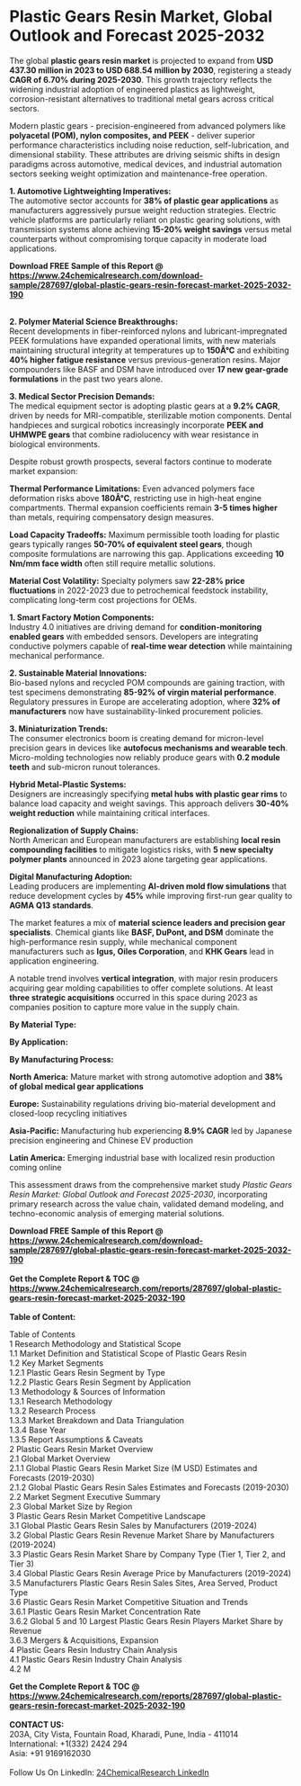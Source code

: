 <h1>Plastic Gears Resin Market, Global Outlook and Forecast 2025-2032</h1><p>The global <strong>plastic gears resin market</strong> is projected to expand from <strong>USD 437.30 million in 2023 to USD 688.54 million by 2030</strong>, registering a steady <strong>CAGR of 6.70% during 2025-2030</strong>. This growth trajectory reflects the widening industrial adoption of engineered plastics as lightweight, corrosion-resistant alternatives to traditional metal gears across critical sectors.</p><p>Modern plastic gears - precision-engineered from advanced polymers like <strong>polyacetal (POM), nylon composites, and PEEK</strong> - deliver superior performance characteristics including noise reduction, self-lubrication, and dimensional stability. These attributes are driving seismic shifts in design paradigms across automotive, medical devices, and industrial automation sectors seeking weight optimization and maintenance-free operation.</p><p><strong>1. Automotive Lightweighting Imperatives:</strong><br>
The automotive sector accounts for <strong>38% of plastic gear applications</strong> as manufacturers aggressively pursue weight reduction strategies. Electric vehicle platforms are particularly reliant on plastic gearing solutions, with transmission systems alone achieving <strong>15-20% weight savings</strong> versus metal counterparts without compromising torque capacity in moderate load applications.</p><div><b>Download FREE Sample of this Report @ 
            <a href="https://www.24chemicalresearch.com/download-sample/287697/global-plastic-gears-resin-forecast-market-2025-2032-190">
            https://www.24chemicalresearch.com/download-sample/287697/global-plastic-gears-resin-forecast-market-2025-2032-190</a></b></div><br><p><strong>2. Polymer Material Science Breakthroughs:</strong><br>
Recent developments in fiber-reinforced nylons and lubricant-impregnated PEEK formulations have expanded operational limits, with new materials maintaining structural integrity at temperatures up to <strong>150Â°C</strong> and exhibiting <strong>40% higher fatigue resistance</strong> versus previous-generation resins. Major compounders like BASF and DSM have introduced over <strong>17 new gear-grade formulations</strong> in the past two years alone.</p><p><strong>3. Medical Sector Precision Demands:</strong><br>
The medical equipment sector is adopting plastic gears at a <strong>9.2% CAGR</strong>, driven by needs for MRI-compatible, sterilizable motion components. Dental handpieces and surgical robotics increasingly incorporate <strong>PEEK and UHMWPE gears</strong> that combine radiolucency with wear resistance in biological environments.</p><p>Despite robust growth prospects, several factors continue to moderate market expansion:</p><p><strong>Thermal Performance Limitations:</strong> Even advanced polymers face deformation risks above <strong>180Â°C</strong>, restricting use in high-heat engine compartments. Thermal expansion coefficients remain <strong>3-5 times higher</strong> than metals, requiring compensatory design measures.</p><p><strong>Load Capacity Tradeoffs:</strong> Maximum permissible tooth loading for plastic gears typically ranges <strong>50-70% of equivalent steel gears</strong>, though composite formulations are narrowing this gap. Applications exceeding <strong>10 Nm/mm face width</strong> often still require metallic solutions.</p><p><strong>Material Cost Volatility:</strong> Specialty polymers saw <strong>22-28% price fluctuations</strong> in 2022-2023 due to petrochemical feedstock instability, complicating long-term cost projections for OEMs.</p><p><strong>1. Smart Factory Motion Components:</strong><br>
Industry 4.0 initiatives are driving demand for <strong>condition-monitoring enabled gears</strong> with embedded sensors. Developers are integrating conductive polymers capable of <strong>real-time wear detection</strong> while maintaining mechanical performance.</p><p><strong>2. Sustainable Material Innovations:</strong><br>
Bio-based nylons and recycled POM compounds are gaining traction, with test specimens demonstrating <strong>85-92% of virgin material performance</strong>. Regulatory pressures in Europe are accelerating adoption, where <strong>32% of manufacturers</strong> now have sustainability-linked procurement policies.</p><p><strong>3. Miniaturization Trends:</strong><br>
The consumer electronics boom is creating demand for micron-level precision gears in devices like <strong>autofocus mechanisms and wearable tech</strong>. Micro-molding technologies now reliably produce gears with <strong>0.2 module teeth</strong> and sub-micron runout tolerances.</p><p><strong>Hybrid Metal-Plastic Systems:</strong><br>
	Designers are increasingly specifying <strong>metal hubs with plastic gear rims</strong> to balance load capacity and weight savings. This approach delivers <strong>30-40% weight reduction</strong> while maintaining critical interfaces.</p><p><strong>Regionalization of Supply Chains:</strong><br>
	North American and European manufacturers are establishing <strong>local resin compounding facilities</strong> to mitigate logistics risks, with <strong>5 new specialty polymer plants</strong> announced in 2023 alone targeting gear applications.</p><p><strong>Digital Manufacturing Adoption:</strong><br>
	Leading producers are implementing <strong>AI-driven mold flow simulations</strong> that reduce development cycles by <strong>45%</strong> while improving first-run gear quality to <strong>AGMA Q13 standards</strong>.</p><p>The market features a mix of <strong>material science leaders and precision gear specialists</strong>. Chemical giants like <strong>BASF, DuPont, and DSM</strong> dominate the high-performance resin supply, while mechanical component manufacturers such as <strong>Igus, Oiles Corporation</strong>, and <strong>KHK Gears</strong> lead in application engineering.</p><p>A notable trend involves <strong>vertical integration</strong>, with major resin producers acquiring gear molding capabilities to offer complete solutions. At least <strong>three strategic acquisitions</strong> occurred in this space during 2023 as companies position to capture more value in the supply chain.</p><p><strong>By Material Type:</strong></p><p><strong>By Application:</strong></p><p><strong>By Manufacturing Process:</strong></p><p><strong>North America:</strong> Mature market with strong automotive adoption and <strong>38% of global medical gear applications</strong></p><p><strong>Europe:</strong> Sustainability regulations driving bio-material development and closed-loop recycling initiatives</p><p><strong>Asia-Pacific:</strong> Manufacturing hub experiencing <strong>8.9% CAGR</strong> led by Japanese precision engineering and Chinese EV production</p><p><strong>Latin America:</strong> Emerging industrial base with localized resin production coming online</p><p>This assessment draws from the comprehensive market study <em>Plastic Gears Resin Market: Global Outlook and Forecast 2025-2030</em>, incorporating primary research across the value chain, validated demand modeling, and techno-economic analysis of emerging material solutions.</p><div><b>Download FREE Sample of this Report @ 
            <a href="https://www.24chemicalresearch.com/download-sample/287697/global-plastic-gears-resin-forecast-market-2025-2032-190">
            https://www.24chemicalresearch.com/download-sample/287697/global-plastic-gears-resin-forecast-market-2025-2032-190</a></b></div><br><div><b>Get the Complete Report & TOC @ 
            <a href="https://www.24chemicalresearch.com/reports/287697/global-plastic-gears-resin-forecast-market-2025-2032-190">
            https://www.24chemicalresearch.com/reports/287697/global-plastic-gears-resin-forecast-market-2025-2032-190</a></b></div><br>
            <b>Table of Content:</b><p>Table of Contents<br />
1 Research Methodology and Statistical Scope<br />
1.1 Market Definition and Statistical Scope of Plastic Gears Resin<br />
1.2 Key Market Segments<br />
1.2.1 Plastic Gears Resin Segment by Type<br />
1.2.2 Plastic Gears Resin Segment by Application<br />
1.3 Methodology & Sources of Information<br />
1.3.1 Research Methodology<br />
1.3.2 Research Process<br />
1.3.3 Market Breakdown and Data Triangulation<br />
1.3.4 Base Year<br />
1.3.5 Report Assumptions & Caveats<br />
2 Plastic Gears Resin Market Overview<br />
2.1 Global Market Overview<br />
2.1.1 Global Plastic Gears Resin Market Size (M USD) Estimates and Forecasts (2019-2030)<br />
2.1.2 Global Plastic Gears Resin Sales Estimates and Forecasts (2019-2030)<br />
2.2 Market Segment Executive Summary<br />
2.3 Global Market Size by Region<br />
3 Plastic Gears Resin Market Competitive Landscape<br />
3.1 Global Plastic Gears Resin Sales by Manufacturers (2019-2024)<br />
3.2 Global Plastic Gears Resin Revenue Market Share by Manufacturers (2019-2024)<br />
3.3 Plastic Gears Resin Market Share by Company Type (Tier 1, Tier 2, and Tier 3)<br />
3.4 Global Plastic Gears Resin Average Price by Manufacturers (2019-2024)<br />
3.5 Manufacturers Plastic Gears Resin Sales Sites, Area Served, Product Type<br />
3.6 Plastic Gears Resin Market Competitive Situation and Trends<br />
3.6.1 Plastic Gears Resin Market Concentration Rate<br />
3.6.2 Global 5 and 10 Largest Plastic Gears Resin Players Market Share by Revenue<br />
3.6.3 Mergers & Acquisitions, Expansion<br />
4 Plastic Gears Resin Industry Chain Analysis<br />
4.1 Plastic Gears Resin Industry Chain Analysis<br />
4.2 M</p><div><b>Get the Complete Report & TOC @ 
            <a href="https://www.24chemicalresearch.com/reports/287697/global-plastic-gears-resin-forecast-market-2025-2032-190">
            https://www.24chemicalresearch.com/reports/287697/global-plastic-gears-resin-forecast-market-2025-2032-190</a></b></div><br><b>CONTACT US:</b><br>
            203A, City Vista, Fountain Road, Kharadi, Pune, India - 411014<br>
            International: +1(332) 2424 294<br>
            Asia: +91 9169162030 <br><br>
            Follow Us On LinkedIn: <a href="https://www.linkedin.com/company/24chemicalresearch/">24ChemicalResearch LinkedIn</a>